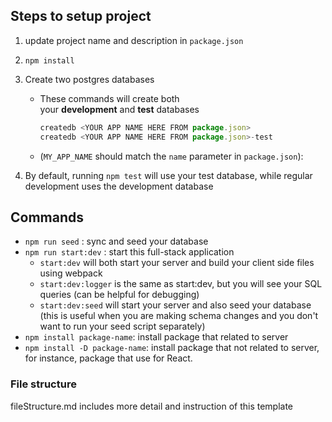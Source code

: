 ## Steps to setup project

1.  update project name and description in `package.json`
2.  `npm install`
3.  Create two postgres databases

    - These commands will create both your **development** and **test** databases

      ```jsx
      createdb <YOUR APP NAME HERE FROM package.json>
      createdb <YOUR APP NAME HERE FROM package.json>-test
      ```

    - (`MY_APP_NAME` should match the `name` parameter in `package.json`):

4.  By default, running `npm test` will use your test database, while regular development uses the development database

## Commands

- `npm run seed` : sync and seed your database
- `npm run start:dev` : start this full-stack application
  - `start:dev` will both start your server and build your client side files using webpack
  - `start:dev:logger` is the same as start:dev, but you will see your SQL queries (can be helpful for debugging)
  - `start:dev:seed` will start your server and also seed your database (this is useful when you are making schema changes and you don't want to run your seed script separately)
- `npm install package-name`: install package that related to server
- `npm install -D package-name`: install package that not related to server, for instance, package that use for React.

### File structure

fileStructure.md includes more detail and instruction of this template
